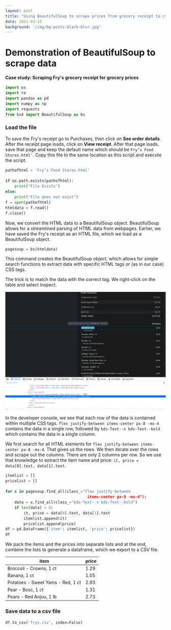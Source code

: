 ```yaml
---
layout: post
title: "Using BeautifulSoup to scrape prices from grocery receipt to csv file"
date: 2021-03-15
background: '/img/bg-posts-black-blur.jpg'
---
```



# Demonstration of BeautifulSoup to scrape data
**Case study: Scraping Fry's grocery receipt for grocery prices**


```python
import os
import re
import pandas as pd
import numpy as np
import requests
from bs4 import BeautifulSoup as bs
```

### Load the file
To save the Fry's receipt go to Purchases, then click on **See order details**. After the receipt page loads, click on **View receipt**. After that page loads, save that page and keep the default name which should be ```Fry’s Food Stores.html'```. Copy this file to the same location as this script and execute the script.


```python
pathofhtml = 'Fry’s Food Stores.html'

if os.path.exists(pathofhtml):
    print("File Exists")
else:
    print("File does not exist")
f = open(pathofhtml)
htmldata = f.read()
f.close()
```

Now, we convert the HTML data to a BeautifulSoup object. BeautifulSoup allows for a streamlined parsing of
HTML data from webpages. Earlier, we have saved the Fry's receipt as an HTML file, which we load 
as a BeautifulSoup object.

```python
pagesoup = bs(htmldata)
```

This command creates the BeautifulSoup object, which allows for simple search functions to extract
data with specific HTML tags or (as in our case) CSS tags. 

The trick is to match the data with the correct tag. We right-click on the table and select Inspect.

![drawing](/img/posts/frys-scrape-screenshot.png)

In the developer console, we see that each row of the data is contained within multiple CSS tags. 
```flex justify-between items-center px-8 -mx-4``` contains the data in a single row,
followed by ```kds-Text--s kds-Text--bold``` which contains the data in a single column.

We first search for all HTML elements for ```flex justify-between items-center px-8 -mx-4```. That gives 
us the rows. We then iterate over the rows and scrape out the columns. There are only 2 columns per row.
So we use that knowledge to extract the item name and price: ```it, price = data[0].text, data[1].text```.

```python
itemlist = []
pricelist = []

for x in pagesoup.find_all(class_="flex justify-between 
                                    items-center px-8 -mx-4"):
    data = x.find_all(class_="kds-Text--s kds-Text--bold")
    if len(data) > 0:
        it, price = data[0].text, data[1].text
        itemlist.append(it)
        pricelist.append(price)
df = pd.DataFrame({'item': itemlist, 'price': pricelist})
df
```

We pack the items and the prices into separate lists and at the end, combine the lists to 
generate a dataframe, which we export to a CSV file.

item |	price|
-----|-------|
Broccoli - Crowns, 1 ct |	1.29|
Banana, 1 ct |	1.05|
Potatoes - Sweet Yams - Red, 1 ct |	2.93|
Pear - Bosc, 1 ct |	1.31|
Pears - Red Anjou, 1 lb |	2.73|





### Save data to a csv file


```python
df.to_csv('frys.csv', index=False)
```
